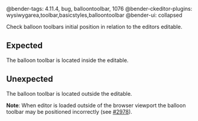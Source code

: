 @bender-tags: 4.11.4, bug, balloontoolbar, 1076
@bender-ckeditor-plugins: wysiwygarea,toolbar,basicstyles,balloontoolbar
@bender-ui: collapsed

Check balloon toolbars initial position in relation to the editors editable.

## Expected

The balloon toolbar is located inside the editable.

## Unexpected

The balloon toolbar is located outside the editable.

**Note**: When editor is loaded outside of the browser viewport the balloon toolbar may be positioned incorrectly (see [#2978](https://github.com/ckeditor/ckeditor-dev/issues/2978)).
